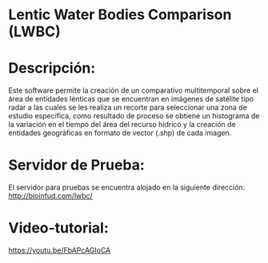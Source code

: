 # Lentic Water Bodies Comparison (LWBC)
 <h1>Descripción:</h1>
 Este software permite la creación de un comparativo multitemporal sobre el área de entidades lénticas que se encuentran en imágenes de satélite tipo radar a las cuales se les realiza un recorte para seleccionar una zona de estudio específica, como resultado de proceso se obtiene un histograma de la variación en el tiempo del área del recurso hídrico y la creación de entidades geográficas en formato de vector (.shp) de cada imagen.
 
 <h1>Servidor de Prueba:</h1>
 El servidor para pruebas se encuentra alojado en la siguiente dirección: <a href="http://bioinfud.com/lwbc/">http://bioinfud.com/lwbc/</a>
 
 <h1>Video-tutorial:</h1>
 <a href="https://youtu.be/FbAPcAGIoCA">https://youtu.be/FbAPcAGIoCA</a>
